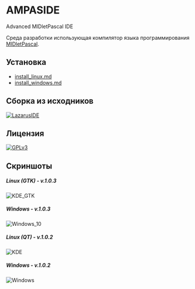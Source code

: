 AMPASIDE
========

Advanced MIDletPascal IDE

Среда разработки использующая компилятор языка программирования [MIDletPascal](http://ru.wikipedia.org/wiki/MIDletPascal).

Установка
---------

- [install_linux.md](https://github.com/Helltar/AMPASIDE/blob/master/install_linux.md)
- [install_windows.md](https://github.com/Helltar/AMPASIDE/blob/master/install_windows.md)

Сборка из исходников
--------------------

[![LazarusIDE](http://wiki.lazarus.freepascal.org/images/9/94/built_with_lazarus_logo.png)](http://www.lazarus-ide.org)

Лицензия
--------

[![GPLv3](http://www.gnu.org/graphics/gplv3-127x51.png)](https://github.com/Helltar/AMPASIDE/blob/master/COPYING)

Скриншоты
---------

##### Linux (GTK) - v.1.0.3

![KDE_GTK](https://helltar.com/projects/ampaside/screenshots/linux_kde_gtk.png)

##### Windows - v.1.0.3

![Windows_10](https://helltar.com/projects/ampaside/screenshots/windows-10_1.0.3.png)

##### Linux (QT) - v.1.0.2

![KDE](https://helltar.com/projects/ampaside/screenshots/linux_kde_qt.jpg)

##### Windows - v.1.0.2

![Windows](https://helltar.com/projects/ampaside/screenshots/windows.jpg)
